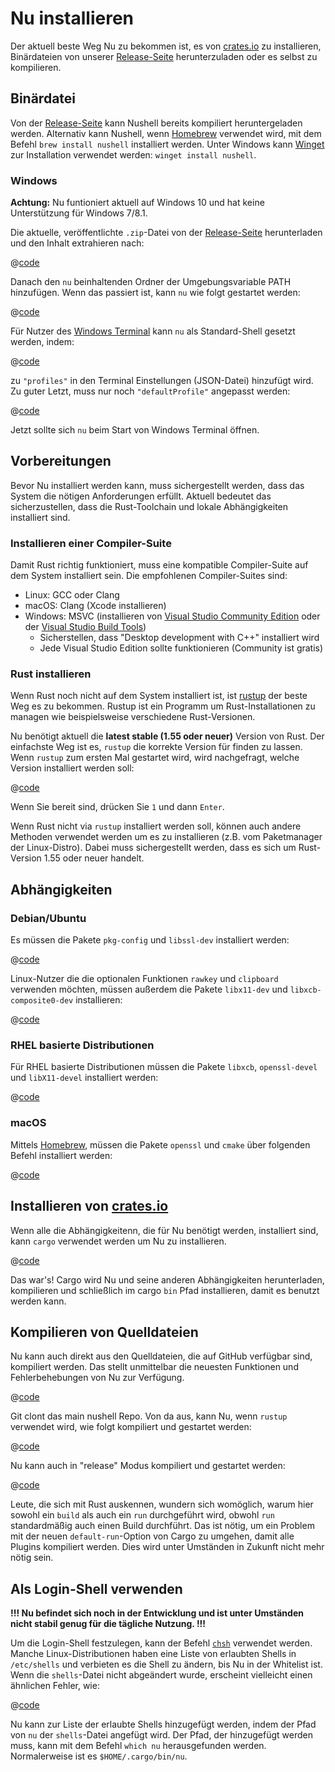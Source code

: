 # Nu installieren

Der aktuell beste Weg Nu zu bekommen ist, es von [crates.io](https://crates.io) zu installieren, Binärdateien von unserer [Release-Seite](https://github.com/nushell/nushell/releases) herunterzuladen oder es selbst zu kompilieren.

## Binärdatei

Von der [Release-Seite](https://github.com/nushell/nushell/releases) kann Nushell bereits kompiliert heruntergeladen werden. Alternativ kann Nushell, wenn [Homebrew](https://brew.sh/) verwendet wird, mit dem Befehl `brew install nushell` installiert werden. Unter Windows kann [Winget](https://docs.microsoft.com/en-us/windows/package-manager/winget/) zur Installation verwendet werden: `winget install nushell`.

### Windows

**Achtung:** Nu funtioniert aktuell auf Windows 10 und hat keine Unterstützung für Windows 7/8.1.

Die aktuelle, veröffentlichte `.zip`-Datei von der [Release-Seite](https://github.com/nushell/nushell/releases) herunterladen und den Inhalt extrahieren nach:

@[code](@snippets/installation/windows_example_extraction_location.sh)

Danach den `nu` beinhaltenden Ordner der Umgebungsvariable PATH hinzufügen. Wenn das passiert ist, kann `nu` wie folgt gestartet werden:

@[code](@snippets/installation/windows_run_nu.sh)

Für Nutzer des [Windows Terminal](https://github.com/microsoft/terminal) kann `nu` als Standard-Shell gesetzt werden, indem:

@[code](@snippets/installation/windows_terminal_default_shell.sh)

zu `"profiles"` in den Terminal Einstellungen (JSON-Datei) hinzufügt wird. Zu guter Letzt, muss nur noch `"defaultProfile"` angepasst werden:

@[code](@snippets/installation/windows_change_default_profile.sh)

Jetzt sollte sich `nu` beim Start von Windows Terminal öffnen.

## Vorbereitungen

Bevor Nu installiert werden kann, muss sichergestellt werden, dass das System die nötigen Anforderungen erfüllt. Aktuell bedeutet das sicherzustellen, dass die Rust-Toolchain und lokale Abhängigkeiten installiert sind.

### Installieren einer Compiler-Suite

Damit Rust richtig funktioniert, muss eine kompatible Compiler-Suite auf dem System installiert sein. Die empfohlenen Compiler-Suites sind:

- Linux: GCC oder Clang
- macOS: Clang (Xcode installieren)
- Windows: MSVC (installieren von [Visual Studio Community Edition](https://visualstudio.microsoft.com/vs/community/) oder der [Visual Studio Build Tools](https://visualstudio.microsoft.com/downloads/#build-tools-for-visual-studio-2022))
  - Sicherstellen, dass "Desktop development with C++" installiert wird
  - Jede Visual Studio Edition sollte funktionieren (Community ist gratis)

### Rust installieren

Wenn Rust noch nicht auf dem System installiert ist, ist [rustup](https://rustup.rs/) der beste Weg es zu bekommen. Rustup ist ein Programm um Rust-Installationen zu managen wie beispielsweise verschiedene Rust-Versionen.

Nu benötigt aktuell die **latest stable (1.55 oder neuer)** Version von Rust. Der einfachste Weg ist es, `rustup` die korrekte Version für finden zu lassen. Wenn `rustup` zum ersten Mal gestartet wird, wird nachgefragt, welche Version installiert werden soll:

@[code](@snippets/installation/rustup_choose_rust_version.sh)

Wenn Sie bereit sind, drücken Sie `1` und dann `Enter`.

Wenn Rust nicht via `rustup` installiert werden soll, können auch andere Methoden verwendet werden um es zu installieren (z.B. vom Paketmanager der Linux-Distro). Dabei muss sichergestellt werden, dass es sich um Rust-Version 1.55 oder neuer handelt.

## Abhängigkeiten

### Debian/Ubuntu

Es müssen die Pakete `pkg-config` und `libssl-dev` installiert werden:

@[code](@snippets/installation/install_pkg_config_libssl_dev.sh)

Linux-Nutzer die die optionalen Funktionen `rawkey` und `clipboard` verwenden möchten, müssen außerdem die Pakete `libx11-dev` und `libxcb-composite0-dev` installieren:

@[code](@snippets/installation/use_rawkey_and_clipboard.sh)

### RHEL basierte Distributionen

Für RHEL basierte Distributionen müssen die Pakete `libxcb`, `openssl-devel` und `libX11-devel` installiert werden:

@[code](@snippets/installation/install_rhel_dependencies.sh)

### macOS

Mittels [Homebrew](https://brew.sh/), müssen die Pakete `openssl` und `cmake` über folgenden Befehl installiert werden:

@[code](@snippets/installation/macos_deps.sh)

## Installieren von [crates.io](https://crates.io)

Wenn alle die Abhängigkeitenn, die für Nu benötigt werden, installiert sind, kann `cargo` verwendet werden um Nu zu installieren.

@[code](@snippets/installation/cargo_install_nu.sh)

Das war's! Cargo wird Nu und seine anderen Abhängigkeiten herunterladen, kompilieren und schließlich im cargo `bin` Pfad installieren, damit es benutzt werden kann.

## Kompilieren von Quelldateien

Nu kann auch direkt aus den Quelldateien, die auf GitHub verfügbar sind, kompiliert werden. Das stellt unmittelbar die neuesten Funktionen und Fehlerbehebungen von Nu zur Verfügung.

@[code](@snippets/installation/git_clone_nu.sh)

Git clont das main nushell Repo. Von da aus, kann Nu, wenn `rustup` verwendet wird, wie folgt kompiliert und gestartet werden:

@[code](@snippets/installation/build_nu_from_source.sh)

Nu kann auch in "release" Modus kompiliert und gestartet werden:

@[code](@snippets/installation/build_nu_from_source_release.sh)

Leute, die sich mit Rust auskennen, wundern sich womöglich, warum hier sowohl ein `build` als auch ein `run` durchgeführt wird, obwohl `run` standardmäßig auch einen Build durchführt. Das ist nötig, um ein Problem mit der neuen `default-run`-Option von Cargo zu umgehen, damit alle Plugins kompiliert werden. Dies wird unter Umständen in Zukunft nicht mehr nötig sein.

## Als Login-Shell verwenden

**!!! Nu befindet sich noch in der Entwicklung und ist unter Umständen nicht stabil genug für die tägliche Nutzung. !!!**

Um die Login-Shell festzulegen, kann der Befehl [`chsh`](https://linux.die.net/man/1/chsh) verwendet werden.
Manche Linux-Distributionen haben eine Liste von erlaubten Shells in `/etc/shells` und verbieten es die Shell zu ändern, bis Nu in der Whitelist ist. Wenn die `shells`-Datei nicht abgeändert wurde, erscheint vielleicht einen ähnlichen Fehler, wie:

@[code](@snippets/installation/chsh_invalid_shell_error.sh)

Nu kann zur Liste der erlaubte Shells hinzugefügt werden, indem der Pfad von `nu` der `shells`-Datei angefügt wird.
Der Pfad, der hinzugefügt werden muss, kann mit dem Befehl `which nu` herausgefunden werden. Normalerweise ist es `$HOME/.cargo/bin/nu`.
